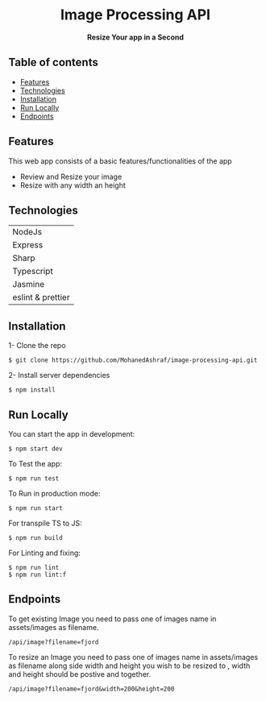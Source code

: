 <h1 align="center"> Image Processing API</h1>
<div align="center">
</div>

<p align='center'> <b>Resize Your app in a Second  </b> </p>


## Table of contents

- [Features](#features)
- [Technologies](#technologies)
- [Installation](#installation)
- [Run Locally](#run-locally)
- [Endpoints](#endpoints)


## Features

This web app consists of a basic features/functionalities of the app

- Review and Resize your image
- Resize with any width an height


## Technologies

|    |
| ---------- |
| NodeJs       |
| Express   |
| Sharp    | 
| Typescript    | 
| Jasmine|
| eslint & prettier     |

## Installation

1- Clone the repo

```
$ git clone https://github.com/MohanedAshraf/image-processing-api.git
```

2- Install server dependencies

```
$ npm install
```


## Run Locally

You can start the app in development:

```
$ npm start dev
```

To Test the app:

```
$ npm run test
```
To Run in production mode:

```
$ npm run start
```

For transpile TS to JS:

```
$ npm run build
```

For Linting and fixing:

```
$ npm run lint
$ npm run lint:f
```


## Endpoints

To get existing Image you need to pass one of images name in assets/images as filename.

```
/api/image?filename=fjord
```

To resize an Image you need to pass one of images name in assets/images as filename along side width and height you wish to be resized to , width and height should be postive and together.

```
/api/image?filename=fjord&width=200&height=200
```

